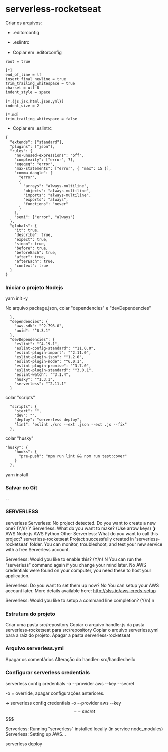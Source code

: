 # serverless-rocketseat
Criar os arquivos:
 - .editorconfig
 - .eslintrc


 - Copiar em .editorconfig
```
root = true

[*]
end_of_line = lf
insert_final_newline = true
trim_trailing_whitespace = true
charset = utf-8
indent_style = space

[*.{js,jsx,html,json,yml}]
indent_size = 2

[*.md]
trim_trailing_whitespace = false 
```

 - Copiar em .eslintrc 
```
{
  "extends": ["standard"],
  "plugins": ["json"],
  "rules": {
    "no-unused-expressions": "off",
    "complexity": ["error", 7],
    "eqeqeq": "error",
    "max-statements": ["error", { "max": 15 }],
    "comma-dangle": [
      "error",
      {
        "arrays": "always-multiline",
        "objects": "always-multiline",
        "imports": "always-multiline",
        "exports": "always",
        "functions": "never"
      }
    ],
    "semi": ["error", "always"]
  },
  "globals": {
    "it": true,
    "describe": true,
    "expect": true,
    "sinon": true,
    "before": true,
    "beforeEach": true,
    "after": true,
    "afterEach": true,
    "context": true
  }
}
```

### Iniciar o projeto Nodejs
yarn init -y

No arquivo package.json, colar "dependencies" e "devDependencies"
```
  },
  "dependencies": {
    "aws-sdk": "^2.796.0",
    "uuid": "^8.3.1"
  },
  "devDependencies": {
    "eslint": "^4.19.1",
    "eslint-config-standard": "^11.0.0",
    "eslint-plugin-import": "^2.11.0",
    "eslint-plugin-json": "^1.2.0",
    "eslint-plugin-node": "^6.0.1",
    "eslint-plugin-promise": "^3.7.0",
    "eslint-plugin-standard": "^3.0.1",
    "eslint-watch": "^3.1.4",
    "husky": "^1.3.1",
    "serverless": "^2.11.1"
  }
```
colar "scripts"
```
  "scripts": {
    "start": "",
    "dev": "",
    "deploy": "serverless deploy",
    "lint": "eslint ./src --ext .json --ext .js --fix"
  },
```

colar "husky"
```
"husky": {
    "hooks": {
      "pre-push": "npm run lint && npm run test:cover"
    }
  },
```

yarn install

### Salvar no Git

--

### SERVERLESS
serverless
Serverless: No project detected. Do you want to create a new one? (Y/n) Y
Serverless: What do you want to make? (Use arrow keys)
❯ AWS Node.js 
  AWS Python 
  Other 
Serverless: What do you want to call this project? serverless-rocketseat
Project successfully created in 'serverless-rocketseat' folder.
You can monitor, troubleshoot, and test your new service with a free Serverless account.

Serverless: Would you like to enable this? (Y/n) N
You can run the “serverless” command again if you change your mind later.
No AWS credentials were found on your computer, you need these to host your application.

Serverless: Do you want to set them up now? No
You can setup your AWS account later. More details available here:
  http://slss.io/aws-creds-setup

Serverless: Would you like to setup a command line <tab> completion? (Y/n) n

### Estrutura do projeto
Criar uma pasta src/repository
Copiar o arquivo handler.js da pasta serverless-rocketseat para src/repository
Copiar o arquivo serverless.yml para a raiz do projeto.
Apagar a pasta serverless-rocketseat

### Arquivo serverless.yml
Apagar os comentários
Alteração do handler: src/handler.hello

### Configurar serverless credentials
serverless config credentials -o --provider aws --key <key> --secret <secret>

-o = override, apagar configurações anteriores.

➜  serverless config credentials -o --provider aws --key $$$$$$ --secret $$$$$

Serverless: Running "serverless" installed locally (in service node_modules)
Serverless: Setting up AWS...

serverless deploy


